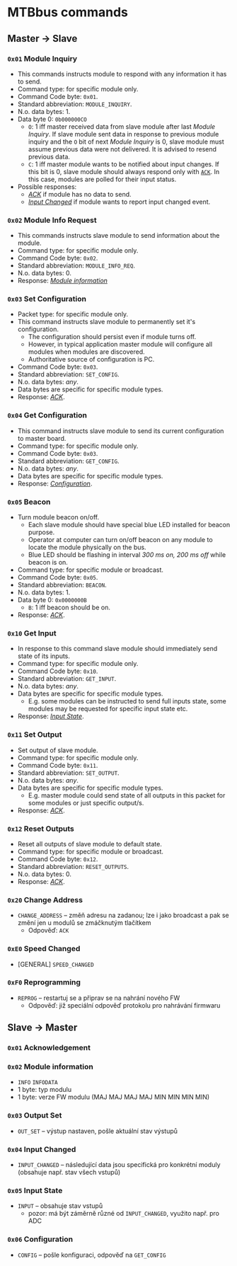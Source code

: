 MTBbus commands
===============

## Master → Slave

### `0x01` Module Inquiry <a name="mosi-module-inquiry"></a>

* This commands instructs module to respond with any information it has to
  send.
* Command type: for specific module only.
* Command Code byte: `0x01`.
* Standard abbreviation: `MODULE_INQUIRY`.
* N.o. data bytes: 1.
* Data byte 0: `0b000000CO`
   - `O`: 1 iff master received data from slave module after last
     *Module Inquiry*. If slave module sent data in response to previous
     module inquiry and the `O` bit of next *Module Inquiry* is 0, slave module
     must assume previous data were not delivered. It is advised to resend
     previous data.
   - `C`: 1 iff master module wants to be notified about input changes.
     If this bit is 0, slave module should always respond only with
     [`ACK`](#miso-ack). In this case, modules are polled for their input
     status.
* Possible responses:
   - [*ACK*](#miso-ack) if module has no data to send.
   - [*Input Changed*](#miso-input-changed) if module wants to report input
     changed event.

### `0x02` Module Info Request <a name="mosi-info"></a>

* This commands instructs slave module to send information about the module.
* Command type: for specific module only.
* Command Code byte: `0x02`.
* Standard abbreviation: `MODULE_INFO_REQ`.
* N.o. data bytes: 0.
* Response: [*Module information*](#miso-module-info)

### `0x03` Set Configuration <a name="mosi-set-config"></a>

* Packet type: for specific module only.
* This command instructs slave module to permanently set it's configuration.
  - The configuration should persist even if module turns off.
  - However, in typical application master module will configure all modules
    when modules are discovered.
  - Authoritative source of configuration is PC.
* Command Code byte: `0x03`.
* Standard abbreviation: `SET_CONFIG`.
* N.o. data bytes: *any*.
* Data bytes are specific for specific module types.
* Response: [*ACK*](#miso-ack).

### `0x04` Get Configuration <a name="mosi-get-config"></a>

* This command instructs slave module to send its current configuration to
  master board.
* Command type: for specific module only.
* Command Code byte: `0x03`.
* Standard abbreviation: `GET_CONFIG`.
* N.o. data bytes: *any*.
* Data bytes are specific for specific module types.
* Response: [*Configuration*](#miso-config).

### `0x05` Beacon <a name="mosi-beacon"></a>

* Turn module beacon on/off.
  - Each slave module should have special blue LED installed for beacon purpose.
  - Operator at computer can turn on/off beacon on any module to locate the
    module physically on the bus.
  - Blue LED should be flashing in interval *300 ms on, 200 ms off* while
    beacon is on.
* Command type: for specific module or broadcast.
* Command Code byte: `0x05`.
* Standard abbreviation: `BEACON`.
* N.o. data bytes: 1.
* Data byte 0: `0x0000000B`
  - `B`: 1 iff beacon should be on.
* Response: [*ACK*](#miso-ack).

### `0x10` Get Input <a name="mosi-get-input"></a>

* In response to this command slave module should immediately send state of its
  inputs.
* Command type: for specific module only.
* Command Code byte: `0x10`.
* Standard abbreviation: `GET_INPUT`.
* N.o. data bytes: *any*.
* Data bytes are specific for specific module types.
  - E.g. some modules can be instructed to send full inputs state, some modules
    may be requested for specific input state etc.
* Response: [*Input State*](#miso-input-state).

### `0x11` Set Output <a name="mosi-set-output"></a>

* Set output of slave module.
* Command type: for specific module only.
* Command Code byte: `0x11`.
* Standard abbreviation: `SET_OUTPUT`.
* N.o. data bytes: *any*.
* Data bytes are specific for specific module types.
  - E.g. master module could send state of all outputs in this packet for some
    modules or just specific output/s.
* Response: [*ACK*](#miso-ack).

### `0x12` Reset Outputs <a name="mosi-reset-outputs"></a>

* Reset all outputs of slave module to default state.
* Command type: for specific module or broadcast.
* Command Code byte: `0x12`.
* Standard abbreviation: `RESET_OUTPUTS`.
* N.o. data bytes: 0.
* Response: [*ACK*](#miso-ack).

### `0x20` Change Address <a name="mosi-change-address"></a>

 * `CHANGE_ADDRESS` – změň adresu na zadanou; lze i jako broadcast a pak
   se změní jen u modulů se zmáčknutým tlačítkem
    - Odpověď: `ACK`

### `0xE0` Speed Changed <a name="mosi-speed-changed"></a>

 * [GENERAL] `SPEED_CHANGED`

### `0xF0` Reprogramming <a name="mosi-reprog"></a>

 * `REPROG` – restartuj se a připrav se na nahrání nového FW
    - Odpověď: již speciální odpověď protokolu pro nahrávání firmwaru


## Slave → Master

### `0x01` Acknowledgement <a name="miso-ack"></a>

### `0x02` Module information <a name="miso-module-info"></a>

 * `INFO` `INFODATA`
 * 1 byte: typ modulu
 * 1 byte: verze FW modulu (MAJ MAJ MAJ MAJ MIN MIN MIN MIN)

### `0x03` Output Set <a name="miso-output-set"></a>

 * `OUT_SET` – výstup nastaven, pošle aktuální stav výstupů

### `0x04` Input Changed <a name="miso-input-changed"></a>

 * `INPUT_CHANGED` – následující data jsou specifická pro konkrétní moduly
    (obsahuje např. stav všech vstupů)

### `0x05` Input State <a name="miso-input-state"></a>

 * `INPUT` – obsahuje stav vstupů
    - pozor: má být záměrně různé od `INPUT_CHANGED`, využito např. pro ADC

### `0x06` Configuration <a name="miso-config"></a>

 * `CONFIG` – pošle konfiguraci, odpověď na `GET_CONFIG`

